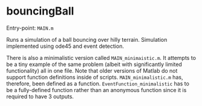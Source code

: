 # bouncingBall

Entry-point: `MAIN.m`

Runs a simulation of a ball bouncing over hilly terrain. Simulation implemented using ode45 and event detection.

There is also a minimalistic version called `MAIN_minimaistic.m`. It attempts to be a tiny example of the same problem (albeit with significantly limited functionality) all in one file. Note that older versions of Matlab do not support function definitions inside of scripts. `MAIN_minimalistic.m` has, therefore, been defined as a function. `EventFunction_minimalistic` has to be a fully-defined function rather than an anonymous function since it is required to have 3 outputs.